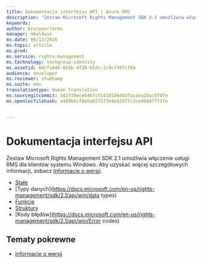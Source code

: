 ```yaml
---
title: Dokumentacja interfejsu API | Azure RMS
description: "Zestaw Microsoft Rights Management SDK 2.1 umożliwia włączenie usługi RMS dla klientów systemu Windows."
keywords: 
author: bruceperlerms
manager: mbaldwin
ms.date: 06/13/2016
ms.topic: article
ms.prod: 
ms.service: rights-management
ms.technology: techgroup-identity
ms.assetid: 6dcfa840-026b-4728-b53c-2c9c730fcf84
audience: developer
ms.reviewer: shubhamp
ms.suite: ems
translationtype: Human Translation
ms.sourcegitcommit: 5d2339ece646fc51410186d43facdea28ac8fdfe
ms.openlocfilehash: e409b6cf0e0ab57573b9e8297fc3ce998477f3fe


---
```


# Dokumentacja interfejsu API

Zestaw Microsoft Rights Management SDK 2.1 umożliwia włączenie usługi RMS dla klientów systemu Windows. Aby uzyskać więcej szczegółowych informacji, zobacz [Informacje o wersji](release-notes-rtm.md).
- [Stałe](https://docs.microsoft.com/en-us/rights-management/sdk/2.1/api/win/constants)
- [Typy danych](https://docs.microsoft.com/en-us/rights-management/sdk/2.1/api/win/data types)
- [Funkcje](https://docs.microsoft.com/en-us/rights-management/sdk/2.1/api/win/functions)
- [Struktury](https://docs.microsoft.com/en-us/rights-management/sdk/2.1/api/win/structures)
- [Kody błędów](https://docs.microsoft.com/en-us/rights-management/sdk/2.1/api/win/Error codes)



## Tematy pokrewne

* [Informacje o wersji](release-notes-rtm.md)
 

 



<!--HONumber=Aug16_HO4-->


